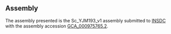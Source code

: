 

Assembly
--------

The assembly presented is the Sc\_YJM193\_v1 assembly submitted to
[INSDC](http://www.insdc.org) with the assembly accession
[GCA\_000975765.2](http://www.ebi.ac.uk/ena/data/view/GCA_000975765.2).
